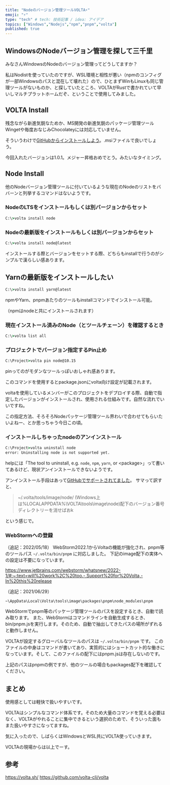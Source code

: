 ```yaml
---
title: "Nodeのバージョン管理ツールVOLTA⚡"
emoji: "⚡"
type: "tech" # tech: 技術記事 / idea: アイデア
topics: ["Windows","Nodejs","npm","pnpm","volta"]
published: true
---
```

## WindowsのNodeバージョン管理を探して三千里

みなさんWindowsのNodeのバージョン管理ってどうしてますか？

私はNodistを使っていたのですが、WSL環境と相性が悪い（npmのコンフィグが一部Windowsのパスと混在して壊れた）ので、ひとまずWinもLinuxも同じ管理ツールがないものか、と探していたところ、VOLTAがRustで書かれていて早いしマルチプラットホームだぞ、ということで使用してみました。

## VOLTA Install

残念ながら新進気鋭なためか、MS開発の新進気鋭のパッケージ管理ツールWingetや毎度おなじみChocolateyには対応していません。

そういうわけで[GitHubからインストールしよう](https://github.com/volta-cli/volta/releases)。.msiファイルで良いでしょう。

今回入れたバージョンは1.0.1。メジャー昇格おめでとう。みたいなタイミング。

## Node Install

他のNodeバージョン管理ツールに付いているような現在のNodeのリストをババーンと列挙するコマンドはないようです。

### NodeのLTSをインストールもしくは別バージョンからセット
```cmd
C:\>volta install node
```

### Nodeの最新版をインストールもしくは別バージョンからセット
```cmd
C:\>volta install node@latest
```

インストールする際とバージョンをセットする際、どちらもinstallで行うのがシンプルで漢らしい感あります。

## Yarnの最新版をインストールしたい
```cmd
C:\>volta install yarn@latest
```
npmやYarn、pnpmあたりのツールもinstallコマンドでインストール可能。

（npmはnodeと共にインストールされます）


### 現在インストール済みのNode（とツールチェーン）を確認するとき
```cmd
C:\>volta list all
```

### プロジェクトでバージョン指定するPin止め
```cmd
C:\Project>volta pin node@10.15
```
pinってのがモダンなツールっぽいおしゃれ感あります。

このコマンドを使用するとpackage.jsonにvolta向け設定が記載されます。

voltaを使用しているメンバーがこのプロジェクトをデプロイする際、自動で指定したバージョンがインストールされ、使用される仕組みです。自然な流れでいいですね。

この指定方法、そろそろNodeパッケージ管理ツール界わいで合わせてもらいたいよねー、とか思っちゃう今日この頃。

### インストールしちゃったnodeのアンインストール
```cmd
C:\Project>volta uninstall node
error: Uninstalling node is not supported yet.
```
helpには「The tool to uninstall, e.g. `node`, `npm`, `yarn`, or \<package\>」って書いてあるけど、現状アンインストールできないようです。

アンインストール手段はあって[GitHubでサポートされてました](https://github.com/volta-cli/volta/issues/855#issuecomment-713218171)。
サマって訳すと、

> ~/.volta/tools/image/node/ (Windows上は%LOCALAPPDATA%\VOLTA\tools\image\node\)配下のバージョン番号ディレクトリーを消せばおk

という感じで。


### WebStormへの登録
（追記：2022/05/18）
WebStorm2022.1からVoltaの機能が強化され、pnpm等のツールパス `~/.volta/bin/pnpm` に対応しました。
下記のimage配下の実体への設定は不要になっています。

https://www.jetbrains.com/webstorm/whatsnew/2022-1/#:~:text=will%20work%2C%20too.-,Support%20for%20Volta,-In%20this%20release

（追記：2021/06/29）
```
~\AppData\Local\Volta\tools\image\packages\pnpm\node_modules\pnpm
```

WebStormでpnpm等のパッケージ管理ツールのパスを設定するとき、自動で読み取ります。
また、WebStormはコマンドラインを自動生成するとき、bin/pnpm.jsを実行します。そのため、自動で抽出してきたパスの場所がずれると動作しません。

VOLTAが設定するグローバルなツールのパスは `~/.volta/bin/pnpm` です。
このファイルの中身はコマンドが書いてあり、実質的にはショートカット的な働きになっています。そして、このファイルの配下にはpnpm.jsは存在しないのです。

上記のパスはpnpmの例ですが、他のツールの場合もpackages配下を確認してください。

## まとめ
使用感としては軽快で扱いやすいです。

VOLTAはシンプルなコマンド体系です。そのため大量のコマンドを覚える必要はなく、VOLTAがやれることに集中できるという選択のためで、そういった面もまた扱いやすさになってますね。

気に入ったので、しばらくはWindowsとWSL共にVOLTA使っていきます。

VOLTAの現場からは以上でーす。

## 参考
https://volta.sh/
https://github.com/volta-cli/volta
